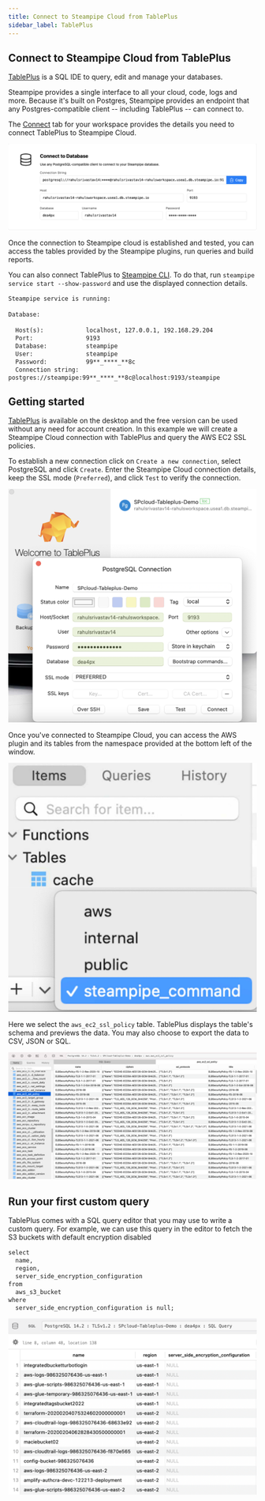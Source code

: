 ```yaml
---
title: Connect to Steampipe Cloud from TablePlus
sidebar_label: TablePlus
---
```

## Connect to Steampipe Cloud from TablePlus

[TablePlus](https://tableplus.com/) is a SQL IDE to query, edit and manage your databases.

Steampipe provides a single interface to all your cloud, code, logs and more. Because it's built on Postgres, Steampipe provides an endpoint that any Postgres-compatible client -- including TablePlus -- can connect to.

The [Connect](/docs/cloud/integrations/overview) tab for your workspace provides the details you need to connect TablePlus to Steampipe Cloud.

<div style={{"marginTop":"1em", "marginBottom":"1em", "width":"90%"}}>
<img src="/images/docs/cloud/steampipe-cloud-connect-details.jpg" />
</div>

Once the connection to Steampipe cloud is established and tested, you can access the tables provided by the Steampipe plugins, run queries and build reports.

You can also connect TablePlus to [Steampipe CLI](https://steampipe.io/downloads). To do that, run `steampipe service start --show-password` and use the displayed connection details.

```
Steampipe service is running:

Database:

  Host(s):            localhost, 127.0.0.1, 192.168.29.204
  Port:               9193
  Database:           steampipe
  User:               steampipe
  Password:           99**_****_**8c
  Connection string:  postgres://steampipe:99**_****_**8c@localhost:9193/steampipe
  ```

## Getting started

[TablePlus](https://tableplus.com/download) is available on the desktop and the free version can be used without any need for account creation. In this example we will create a Steampipe Cloud connection with TablePlus and query the AWS EC2 SSL policies.

To establish a new connection click on `Create a new connection`, select PostgreSQL and click `Create`. Enter the Steampipe Cloud connection details, keep the SSL mode (`Preferred`), and click `Test` to verify the connection.

<div style={{"marginTop":"1em", "marginBottom":"1em", "width":"90%"}}>
<img src="/images/docs/cloud/tableplus-connection-success.png" />
</div>

Once you've connected to Steampipe Cloud, you can access the AWS plugin and its tables from the namespace provided at the bottom left of the window.

<div style={{"marginTop":"1em", "marginBottom":"1em", "width":"50%"}}>
<img src="/images/docs/cloud/tableplus-namespace-select.png" />
</div>

Here we select the `aws_ec2_ssl_policy` table. TablePlus displays the table's schema and previews the data. You may also choose to export the data to CSV, JSON or SQL.

<div style={{"marginTop":"1em", "marginBottom":"1em", "width":"90%"}}>
<img src="/images/docs/cloud/tableplus-ec2-ssl-data-preview.png" />
</div>

## Run your first custom query

TablePlus comes with a SQL query editor that you may use to write a custom query. For example, we can use this query in the editor to fetch the S3 buckets with default encryption disabled

```
select
  name,
  region,
  server_side_encryption_configuration
from
  aws_s3_bucket
where
  server_side_encryption_configuration is null;
  ```

<div style={{"marginTop":"1em", "marginBottom":"1em", "width":"90%"}}>
<img src="/images/docs/cloud/tableplus-custom-query-results.png" />
</div>